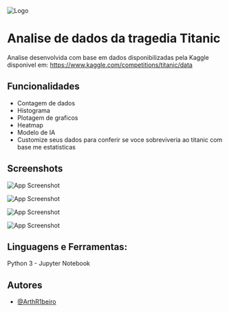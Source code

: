 ![Logo](https://upload.wikimedia.org/wikipedia/commons/thumb/d/db/Titanic-Cobh-Harbour-1912.JPG/330px-Titanic-Cobh-Harbour-1912.JPG)
# Analise de dados da tragedia Titanic

Analise desenvolvida com base em dados disponibilizadas pela Kaggle
disponivel em: https://www.kaggle.com/competitions/titanic/data
## Funcionalidades

- Contagem de dados
- Histograma
- Plotagem de graficos
- Heatmap
- Modelo de IA
- Customize seus dados para conferir se voce sobreviveria ao titanic com base me estatisticas


## Screenshots

![App Screenshot](https://cdn.discordapp.com/attachments/749071242979442764/996450070465609871/titanic1.png)

![App Screenshot](https://cdn.discordapp.com/attachments/749071242979442764/996450070692122744/titanic2.png)

![App Screenshot](https://cdn.discordapp.com/attachments/749071242979442764/996450070939578469/titanic3.png)

![App Screenshot](https://cdn.discordapp.com/attachments/749071242979442764/996450071216398386/titanic4.png)


## Linguagens e Ferramentas:
Python 3 - Jupyter Notebook
## Autores

- [@ArthR1beiro](https://www.github.com/ArthR1beiro)

